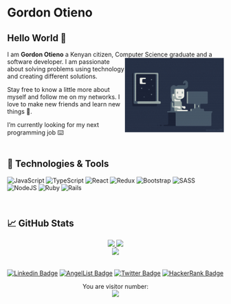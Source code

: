 # Gordon Otieno 

 ## Hello World 👋
 
  I am **Gordon Otieno** a Kenyan citizen, Computer Science graduate and a software developer. <img align='right' src="./programmer.gif" width="230"> I am passionate about solving problems using technology and creating different solutions.
   
   Stay free to know a little more about myself and follow me on my networks. I love to make new friends and learn new things :pray:.
   
I’m currently looking for my next programming job :keyboard:
<br/>
<br/>

## 🔧 Technologies & Tools
![JavaScript](https://img.shields.io/badge/javascript-%23323330.svg?style=for-the-badge&logo=javascript&logoColor=white)
![TypeScript](https://img.shields.io/badge/typescript-%23007ACC.svg?style=for-the-badge&logo=typescript&logoColor=white)
![React](https://img.shields.io/badge/react-%2320232a.svg?style=for-the-badge&logo=react&logoColor=white)
![Redux](https://img.shields.io/badge/redux-%23593d88.svg?style=for-the-badge&logo=redux&logoColor=white)
![Bootstrap](https://img.shields.io/badge/bootstrap-%23563D7C.svg?style=for-the-badge&logo=bootstrap&logoColor=white)
![SASS](https://img.shields.io/badge/SASS-hotpink.svg?style=for-the-badge&logo=SASS&logoColor=white)
![NodeJS](https://img.shields.io/badge/node.js-6DA55F?style=for-the-badge&logo=node.js&logoColor=white)
![Ruby](https://img.shields.io/badge/ruby-%23CC342D.svg?style=for-the-badge&logo=ruby&logoColor=white)
![Rails](https://img.shields.io/badge/rails-%23CC0000.svg?style=for-the-badge&logo=ruby-on-rails&logoColor=white)

<br/>



## &#x1f4c8; GitHub Stats
<div align='center'>
  <a href="https://github.com/GordonOtieno">
    <img height="180px" src="https://github-readme-stats.vercel.app/api?username=GordonOtieno&show_icons=true&include_all_commits=true" />
  </a> 

  <a href="https://github.com/GordonOtieno">
    <img height="180px" src="https://github-readme-stats.vercel.app/api/top-langs/?username=GordonOtieno&layout=compact" />
  </a>


  <div align="center">
    <a href="https://github.com/GordonOtieno">
      <img height="180px" src="https://github-readme-streak-stats.herokuapp.com/?user=GordonOtieno" />
    </a>
  </div>   
</div>
<br/>

[![Linkedin Badge](https://img.shields.io/badge/-Gordon%20Otieno-blue?style=plastic&logo=Linkedin&logoColor=white&link=https://www.linkedin.com/in/gordon-otieno-612b98184/)](https://www.linkedin.com/in/gordon-otieno-612b98184/)
[![AngelList Badge](https://img.shields.io/badge/-gordon--otieno-white?style=plastic&logo=AngelList&logoColor=black&link=https://angel.co/u/gordon-otieno)](https://angel.co/u/gordon-otieno)
[![Twitter Badge](https://img.shields.io/badge/-@GordonOtieno-1ca0f1?style=plastic&labelColor=1ca0f1&logo=twitter&logoColor=white&link=https://twitter.com/GordonO34459259)](https://twitter.com/GordonO34459259)
[![HackerRank Badge](https://img.shields.io/badge/-@otienogordon95?style=plastic&labelColor=1ba94c&logo=hackerrank&logoColor=white&link=https://www.hackerrank.com/otienogordon95)](https://www.hackerrank.com/otienogordon95)

<p align="center"> 
  You are visitor number: <br>
  <img src="https://profile-counter.glitch.me/GordonOtieno/count.svg" />
</p>
